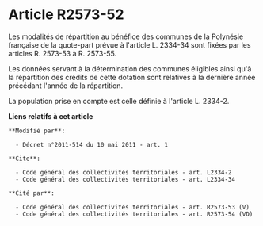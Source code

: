 # Article R2573-52

Les modalités de répartition au bénéfice des communes de la Polynésie française de la quote-part prévue à l'article L.
2334-34 sont fixées par les articles R. 2573-53 à R. 2573-55. 

Les données servant à la détermination des communes éligibles ainsi qu'à la répartition des crédits de cette dotation sont
relatives à la dernière année précédant l'année de la répartition. 

La population prise en compte est celle définie à l'article L. 2334-2.

**Liens relatifs à cet article**

	**Modifié par**:

	  - Décret n°2011-514 du 10 mai 2011 - art. 1

	**Cite**:

	  - Code général des collectivités territoriales - art. L2334-2
	  - Code général des collectivités territoriales - art. L2334-34

	**Cité par**:

	  - Code général des collectivités territoriales - art. R2573-53 (V)
	  - Code général des collectivités territoriales - art. R2573-54 (VD)
